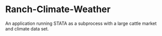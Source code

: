 # Ranch-Climate-Weather
An application running STATA as a subprocess with a large cattle market and climate data set. 
